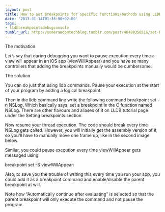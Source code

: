 ```yaml
---
layout: post
title: How to set breakpoints for specific functions/methods using LLDB command line
date: '2013-01-14T01:36:00+02:00'
tags:
- lldbbreakpointsdebugconsole
tumblr_url: http://somerandomtechblog.tumblr.com/post/40480356516/set-breakpoints-for-specific-methods-or-functions
---
```

The motivation

Let’s say that during debugging you want to pause execution every time a view will appear in an iOS app (viewWillAppear) and you have so many controllers that adding the breakpoints manually would be cumbersome.



The solution

You can do just that using lldb commands. Pause your execution at the start of your program by adding a logical breakpoint.



Then in the lldb command line write the following command breakpoint set -n NSLog. Which basically says, set a breakpoint in the C function named NSLog. There are other flavours and aliases of it on LLDB tutorial page under the Setting breakpoints section.



Now resume your thread execution. The code should break every time NSLog gets called. However, you will initially get the assembly version of it, so you’ll have to manually move one frame up, like in the second image below.





Similar, you could pause execution every time viewWillAppear gets messaged using:

breakpoint set -S viewWillAppear:


Also, to save you the trouble of writing this every time you run your app, you could add it as a breakpoint command and enable/disable the parent breakpoint at will.



Note how “Automatically continue after evaluating” is selected so that the parent breakpoint will only execute the command and not pause the program.
